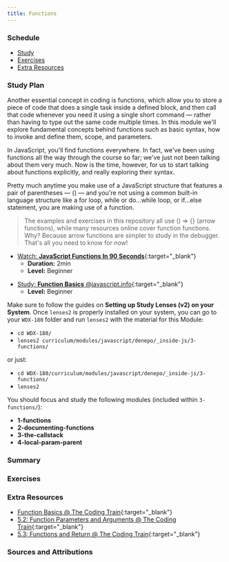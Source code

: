 ```yaml
---
title: Functions
---
```


### Schedule

  - [Study](#study-plan-NN)
  - [Exercises](#exercises-NN)
  - [Extra Resources](#extra-resources-NN)

### Study Plan

  Another essential concept in coding is functions, which allow you to store a piece of code that does a single task inside a defined block, and then call that code whenever you need it using a single short command — rather than having to type out the same code multiple times. In this module we'll explore fundamental concepts behind functions such as basic syntax, how to invoke and define them, scope, and parameters.

  In JavaScript, you'll find functions everywhere. In fact, we've been using functions all the way through the course so far; we've just not been talking about them very much. Now is the time, however, for us to start talking about functions explicitly, and really exploring their syntax.

  Pretty much anytime you make use of a JavaScript structure that features a pair of parentheses — () — and you're not using a common built-in language structure like a for loop, while or do...while loop, or if...else statement, you are making use of a function.

  > The examples and exercises in this repository all use () => {} (arrow functions), while many resources online cover function functions. Why? Because arrow functions are simpler to study in the debugger. That's all you need to know for now!

  <!-- SGEN:META:PROGRESS:task=Watch the 'JavaScript Functions In 90 Seconds' video -->
  - [Watch: **JavaScript Functions In 90 Seconds**](https://www.youtube.com/watch?v=UY182o4J5_Y){:target="_blank"}
    - **Duration:** 2min
    - **Level:** Beginner

  <!-- TODO: INTEGRATE  -->
  <!-- SGEN:META:PROGRESS:task=Watch the 'Function Basics' video -->
  - [Study: **Function Basics** @javascript.info](https://javascript.info/function-basics){:target="_blank"}
    - **Level:** Beginner

  Make sure to follow the guides on **Setting up Study Lenses (v2) on your System**. Once `lenses2` is properly installed on your system, you can go to your `WDX-180` folder and run `lenses2` with the material for this Module:

  - `cd WDX-180/`
  - `lenses2 curriculum/modules/javascript/denepo/_inside-js/3-functions/`

  or just:

  - `cd WDX-180/curriculum/modules/javascript/denepo/_inside-js/3-functions/`
  - `lenses2`

  You should focus and study the following modules (included within `3-functions/`):

  - **1-functions**
  - **2-documenting-functions**
  - **3-the-callstack**
  - **4-local-param-parent**

### Summary

### Exercises

  <!-- SGEN:META:PROGRESS:task=Complete the exercises found inside the '1-functions' module -->

  <!-- SGEN:META:PROGRESS:task=Complete the exercises found inside the '2-documenting-functions' module -->

  <!-- SGEN:META:PROGRESS:task=Complete the exercises found inside the '4-local-param-parent' module -->

### Extra Resources

  - [Function Basics @ The Coding Train](https://www.youtube.com/watch?v=wRHAitGzBrg){:target="_blank"}
  - [5.2: Function Parameters and Arguments @ The Coding Train](https://www.youtube.com/watch?v=zkc417YapfE){:target="_blank"}
  - [5.3: Functions and Return @ The Coding Train](https://www.youtube.com/watch?v=qRnUBiTJ66Y){:target="_blank"}

### Sources and Attributions